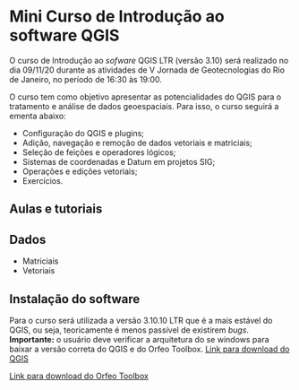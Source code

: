 # Mini Curso de Introdução ao software QGIS
O curso de Introdução ao _sofware_ QGIS LTR (versão 3.10) será realizado no dia 09/11/20 durante as atividades de V Jornada de Geotecnologias do Rio de Janeiro, no período de 16:30 às 19:00.

O curso tem como objetivo apresentar as potencialidades do QGIS para o tratamento e análise de dados geoespaciais. Para isso, o curso seguirá a ementa abaixo:

* Configuração do QGIS e plugins;
* Adição, navegação e remoção de dados vetoriais e matriciais;
* Seleção de feições e operadores lógicos;
* Sistemas de coordenadas e Datum em projetos SIG;
* Operações e edições vetoriais;
* Exercícios.

## Aulas e tutoriais

## Dados

* Matriciais
* Vetoriais

## Instalação do software
Para o curso será utilizada a versão 3.10.10 LTR que é a mais estável do QGIS, ou seja, teoricamente é menos passível de existirem _bugs_. **Importante:** o usuário deve verificar a arquitetura do se windows para baixar a versão correta do QGIS e do Orfeo Toolbox.
[Link para download do QGIS](https://www.qgis.org/pt_BR/site/forusers/download.html)

[Link para download do Orfeo Toolbox](https://www.orfeo-toolbox.org/download/)